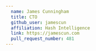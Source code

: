 ```yaml
---
  name: James Cunningham
  title: CTO
  github_user: jamescun
  affiliation: Hash Intelligence
  link: https://jamescun.com
  pull_request_number: 481
---
```

